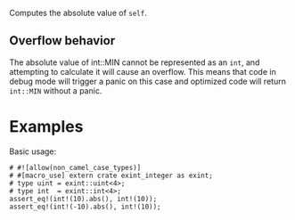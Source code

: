 Computes the absolute value of `self`.

## Overflow behavior

The absolute value of int::MIN cannot be represented as an `int`, and attempting
to calculate it will cause an overflow. This means that code in debug mode will
trigger a panic on this case and optimized code will return `int::MIN` without a
panic.

# Examples

Basic usage:

```
# #![allow(non_camel_case_types)]
# #[macro_use] extern crate exint_integer as exint;
# type uint = exint::uint<4>;
# type int  = exint::int<4>;
assert_eq!(int!(10).abs(), int!(10));
assert_eq!(int!(-10).abs(), int!(10));
```

